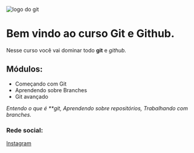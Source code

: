 ![logo do git](https://git-scm.com/images/logos/downloads/Git-Icon-1788C.png)

# Bem vindo ao curso Git e Github.
Nesse curso você vai dominar todo **git** e _github._

## Módulos:
* Começando com Git
* Aprendendo sobre Branches
* Git avançado

_Entendo o que é **git, Aprendendo sobre repositórios, Trabalhando com branches._

### Rede social:
[Instagram](https://instagram.com)
